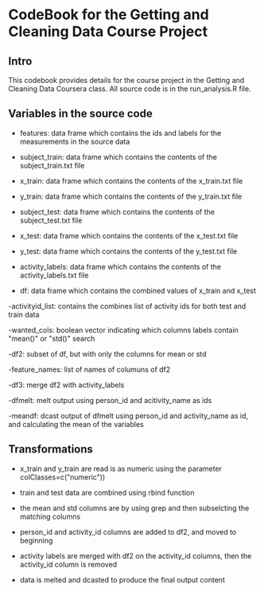 CodeBook for the Getting and Cleaning Data Course Project
========================================================

Intro
--------------------------------------------------------
This codebook provides details for the course project in the Getting and Cleaning Data Coursera class.  All source code is in the run_analysis.R file.

Variables in the source code
--------------------------------------------------------
- features: data frame which contains the ids and labels for the measurements in the source data

- subject_train: data frame which contains the contents of the subject_train.txt file

- x_train: data frame which contains the contents of the x_train.txt file

- y_train: data frame which contains the contents of the y_train.txt file

- subject_test: data frame which contains the contents of the subject_test.txt file

- x_test: data frame which contains the contents of the x_test.txt file

- y_test: data frame which contains the contents of the y_test.txt file

- activity_labels: data frame which contains the contents of the activity_labels.txt file

- df: data frame which contains the combined values of x_train and x_test

-activityid_list: contains the combines list of activity ids for both test and train data

-wanted_cols: boolean vector indicating which columns labels contain "mean()" or "std()" search

-df2: subset of df, but with only the columns for mean or std

-feature_names: list of names of columuns of df2

-df3: merge df2 with activity_labels

-dfmelt: melt output using person_id and acitivity_name as ids

-meandf: dcast output of dfmelt using person_id and activity_name as id, and calculating the mean of the variables


Transformations
--------------------------------------------------
- x_train and y_train are read is as numeric using the parameter colClasses=c("numeric"))

- train and test data are combined using rbind function

- the mean and std columns are by using grep and then subselcting the matching columns

- person_id and activity_id columns are added to df2, and moved to beginning

- activity labels are merged with df2 on the activity_id columns, then the activity_id column is removed

- data is melted and dcasted to produce the final output content





